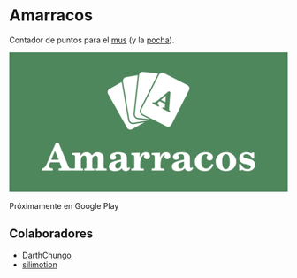 # Amarracos

Contador de puntos para el [mus](https://www.nhfournier.es/como-jugar/mus/) (y la [pocha](https://www.nhfournier.es/como-jugar/pocha/)).

![Logo](images/LogoCompleto.png "Amarracos")

Próximamente en Google Play

## Colaboradores

- [DarthChungo](https://github.com/DarthChungo)
- [silimotion](https://github.com/silimotion)
